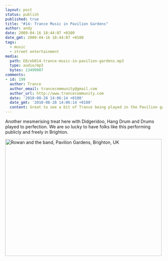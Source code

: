 ```yaml
---
layout: post
status: publish
published: true
title: "#14: Trance Music in Pavilion Gardens"
author: andy
date: 2009-04-16 18:44:07 +0100
date_gmt: 2009-04-16 18:44:07 +0100
tags:
  - music
  - street entertainment
media:
  path: EB/eb014-trance-music-in-pavilion-gardens.mp3
  type: audio/mp3
  bytes: 13499007
comments:
- id: 199
  author: Trance
  author_email: trancecommunity@gmail.com
  author_url: http://www.trancecommunity.com
  date: '2010-08-28 14:06:14 +0100'
  date_gmt: '2010-08-28 14:06:14 +0100'
  content: Great to see a bit of Trance being played in the Pavilion gardens
---
```

Another mesmerising treat here with Didgeridoo, Hang Drum and Drums played to 
perfection. We are so lucky to have folks like this performing publicly and 
freely in Brighton. 

<a data-flickr-embed="true"  href="https://www.flickr.com/photos/andywhitebrighton/26548958382/in/album-72157666895796536/" title="Rowan and the band, Pavilion Gardens, Brighton, UK"><img src="https://farm2.staticflickr.com/1452/26548958382_7599fd8652.jpg" width="500" height="375" alt="Rowan and the band, Pavilion Gardens, Brighton, UK"></a><script async src="//embedr.flickr.com/assets/client-code.js" charset="utf-8"></script>
